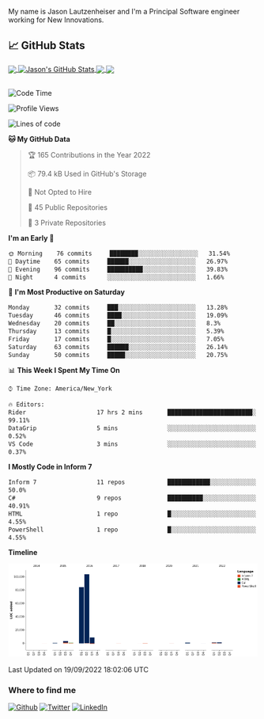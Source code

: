 My name is Jason Lautzenheiser and I'm a Principal Software engineer working for New Innovations. 

## &#x1f4c8; GitHub Stats

<a href="https://github.com/JasonLautzenheiser">
  <img align="center" src="https://github-readme-stats.vercel.app/api/top-langs/?username=JasonLautzenheiser&hide=java,html,tex&langs_count=3" />
</a>
<a href="https://github.com/JasonLautzenheiser">
  <img align="center" src="https://github-readme-stats.vercel.app/api?username=JasonLautzenheiser&show_icons=true&line_height=27&count_private=true" alt="Jason's GitHub Stats" />
</a>

<a href="https://github.com/JasonLautzenheiser/trizbort">
  <img align="center" src="https://github-readme-stats.vercel.app/api/pin/?username=JasonLautzenheiser&repo=trizbort" />
</a>


<a href="https://github.com/JasonLautzenheiser/Benchmarks">
  <img align="center" src="https://github-readme-stats.vercel.app/api/pin/?username=JasonLautzenheiser&repo=Benchmarks" />
</a> 
<br/><br/>

<!--START_SECTION:waka-->
![Code Time](http://img.shields.io/badge/Code%20Time-593%20hrs%2050%20mins-blue)

![Profile Views](http://img.shields.io/badge/Profile%20Views-0-blue)

![Lines of code](https://img.shields.io/badge/From%20Hello%20World%20I%27ve%20Written-205%20Thousand%20lines%20of%20code-blue)

**🐱 My GitHub Data** 

> 🏆 165 Contributions in the Year 2022
 > 
> 📦 79.4 kB Used in GitHub's Storage 
 > 
> 🚫 Not Opted to Hire
 > 
> 📜 45 Public Repositories 
 > 
> 🔑 3 Private Repositories  
 > 
**I'm an Early 🐤** 

```text
🌞 Morning    76 commits     ████████░░░░░░░░░░░░░░░░░   31.54% 
🌆 Daytime    65 commits     ██████░░░░░░░░░░░░░░░░░░░   26.97% 
🌃 Evening    96 commits     ██████████░░░░░░░░░░░░░░░   39.83% 
🌙 Night      4 commits      ░░░░░░░░░░░░░░░░░░░░░░░░░   1.66%

```
📅 **I'm Most Productive on Saturday** 

```text
Monday       32 commits     ███░░░░░░░░░░░░░░░░░░░░░░   13.28% 
Tuesday      46 commits     ████░░░░░░░░░░░░░░░░░░░░░   19.09% 
Wednesday    20 commits     ██░░░░░░░░░░░░░░░░░░░░░░░   8.3% 
Thursday     13 commits     █░░░░░░░░░░░░░░░░░░░░░░░░   5.39% 
Friday       17 commits     █░░░░░░░░░░░░░░░░░░░░░░░░   7.05% 
Saturday     63 commits     ██████░░░░░░░░░░░░░░░░░░░   26.14% 
Sunday       50 commits     █████░░░░░░░░░░░░░░░░░░░░   20.75%

```


📊 **This Week I Spent My Time On** 

```text
⌚︎ Time Zone: America/New_York

🔥 Editors: 
Rider                    17 hrs 2 mins       ████████████████████████░   99.11% 
DataGrip                 5 mins              ░░░░░░░░░░░░░░░░░░░░░░░░░   0.52% 
VS Code                  3 mins              ░░░░░░░░░░░░░░░░░░░░░░░░░   0.37%

```

**I Mostly Code in Inform 7** 

```text
Inform 7                 11 repos            ████████████░░░░░░░░░░░░░   50.0% 
C#                       9 repos             ██████████░░░░░░░░░░░░░░░   40.91% 
HTML                     1 repo              █░░░░░░░░░░░░░░░░░░░░░░░░   4.55% 
PowerShell               1 repo              █░░░░░░░░░░░░░░░░░░░░░░░░   4.55%

```


**Timeline**

![Chart not found](https://raw.githubusercontent.com/JasonLautzenheiser/JasonLautzenheiser/master/charts/bar_graph.png) 


 Last Updated on 19/09/2022 18:02:06 UTC
<!--END_SECTION:waka-->

<h3>Where to find me</h3>
<p><a href="https://github.com/jasonlautzenheiser" target="_blank"><img alt="Github" src="https://img.shields.io/badge/GitHub-%2312100E.svg?&style=for-the-badge&logo=Github&logoColor=white" /></a> <a href="https://twitter.com/lautzenheiser" target="_blank"><img alt="Twitter" src="https://img.shields.io/badge/twitter-%231DA1F2.svg?&style=for-the-badge&logo=twitter&logoColor=white" /></a> <a href="https://www.linkedin.com/in/jasonlautzenheiser/" target="_blank"><img alt="LinkedIn" src="https://img.shields.io/badge/linkedin-%230077B5.svg?&style=for-the-badge&logo=linkedin&logoColor=white" /></a> </p>

<!-- links to social media icons -->

<!-- icons with padding -->

[1.1]: http://i.imgur.com/tXSoThF.png (twitter icon with padding)
[2.1]: http://i.imgur.com/0o48UoR.png (github icon with padding)

<!-- icons without padding -->

[1.2]: http://i.imgur.com/wWzX9uB.png (twitter icon without padding)
[2.2]: http://i.imgur.com/9I6NRUm.png (github icon without padding)



<!-- links to your social media accounts -->

[1]: https://twitter.com/lautzenheiser
[2]: https://github.com/JasonLautzenheiser
[3]: https://www.linkedin.com/in/JasonLautzenheiser/


<!-- Resources -->
<!-- Icons: https://simpleicons.org/ -->
<!-- GitHub Stats: https://github.com/anuraghazra/github-readme-stats -->
<!-- Emojis: https://emojipedia.org/emoji/ -->
<!-- HTML Emojis: https://www.fileformat.info/index.htm -->
<!-- Shields: https://shields.io/ -->
<!-- Awesome GitHub Profile README: https://github.com/abhisheknaiidu/awesome-github-profile-readme -->
